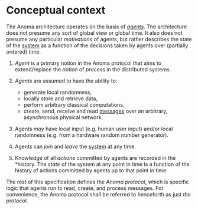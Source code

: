 # Conceptual context

<!-- What if the title goes to the point directly, "Agents in a world" -->

The Anoma architecture operates on the basis of
*[agents](../glossary.md#agents)*. The architecture does not presume any sort of
global view or global time. It also does not presume any particular
_motivations_ of agents, but rather describes the state of the
[system](../glossary.md#system) as a function of the decisions taken by agents
over (partially ordered) time. 

1. *Agent* is a primary notion in the Anoma protocol that aims to extend/replace
   the notion of _process_ in the distributed systems.

2. _Agents_ are assumed to have the ability to:
   - generate local randomness, 
   - locally store and retrieve data, 
   - perform arbitrary classical computations, 
   - create, send, receive and read [messages](../glossary.md#message) over an
     arbitrary, asynchronous physical network.
   

2. Agents _may_ have local input (e.g. human user input) and/or local randomness
   (e.g. from a hardware random number generator).

3. Agents can _join_ and _leave_ the [system](./../glossary.md#system) at any
   time.

4. Knowledge of all *actions* committed by agents are recorded in the *history.
   The *state* of the system at any point in time is a function of the history
    of actions committed by agents up to that point in time.

<!-- 
We can use Juvix syntax instead of Haskell syntax for the following snippets. I'm commenting as I don't see they add much clarity to the spec, (at least not now)

```juvix

```haskell
type Agent

class Monad m => AgentContext m where
    random :: Finite a => m a

    set :: ByteString -> ByteString -> m ()
    get :: ByteString -> m (Maybe ByteString)
```

 -->

The rest of this specification defines the _Anoma protocol_, which is specific logic that agents run to read, create, and process messages. For convenience, the Anoma protocol shall be referred to henceforth as just _the protocol_.

<!-- 

```haskell
type Protocol
```

 -->
